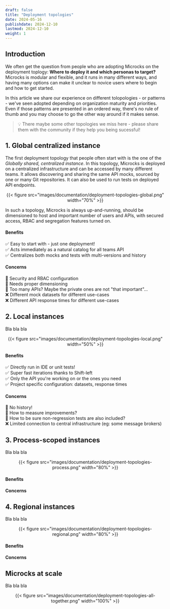 ```yaml
---
draft: false
title: "Deployment topologies"
date: 2024-05-16
publishdate: 2024-12-10
lastmod: 2024-12-10
weight: 1
---
```


## Introduction

We often get the question from people who are adopting Microcks on the deployment toplogy: **Where to deploy it and which personas to target?** Microcks is modular and flexible, and it runs in many different ways, and having many options can make it unclear to novice users where to begin and how to get started.

In this article we share our experience on different tolopologies - or patterns - we've seen adopted depending on organization maturity and priorities. Even if those patterns are presented in an ordered way, there's no rule of thumb and you may choose to go the other way around if it makes sense.

> 💡 There maybe some other topologies we miss here - please share them with the community if they help you being sucessful! 

## 1. Global centralized instance

The first deployment topology that people often start with is the one of the *Globally shared, centralized instance*. In this topology, Microcks is deployed on a centralized infrastructure and can be accessed by many different teams. It allows discovering and sharing the same API mocks, sourced by one or many Git repositories. It can also be used to run tests on deployed API endpoints.

<div align="center">
{{< figure src="images/documentation/deployment-topologies-global.png" width="70%" >}}
</div>

In such a topology, Microcks is always up-and-running, should be dimensioned to host and important number of users and APIs, with secured access, RBAC and segregation features turned on.

#### Benefits
✅ Easy to start with - just one deployment!<br/>
✅ Acts immediately as a natural catalog for all teams API<br/>
✅ Centralizes both mocks and tests with multi-versions and history<br/>

#### Concerns
🤔 Security and RBAC configuration<br/>
🤔 Needs proper dimensioning<br/>
🤔 Too many APIs? Maybe the private ones are not "that important"...<br/>
❌ Different mock datasets for different use-cases<br/>
❌ Different API response times for different use-cases<br/>

## 2. Local instances

Bla bla bla

<div align="center">
{{< figure src="images/documentation/deployment-topologies-local.png" width="50%" >}}
</div>

#### Benefits
✅ Directly run in IDE or unit tests!<br/>
✅ Super fast iterations thanks to Shift-left<br/>
✅ Only the API you're working on or the ones you need<br/>
✅ Project specific configuration: datasets, response times<br/>

#### Concerns
🤔 No history!<br/>
🤔 How to measure improvements?<br/>
🤔 How to be sure non-regression tests are also included?<br/>
❌ Limited connection to central infrastructure (eg: some message brokers)<br/>

## 3. Process-scoped instances

Bla bla bla

<div align="center">
{{< figure src="images/documentation/deployment-topologies-process.png" width="80%" >}}
</div>

#### Benefits

#### Concerns

## 4. Regional instances

Bla bla bla

<div align="center">
{{< figure src="images/documentation/deployment-topologies-regional.png" width="80%" >}}
</div>

#### Benefits

#### Concerns

## Microcks at scale

Bla bla bla

<div align="center">
{{< figure src="images/documentation/deployment-topologies-all-together.png" width="100%" >}}
</div>